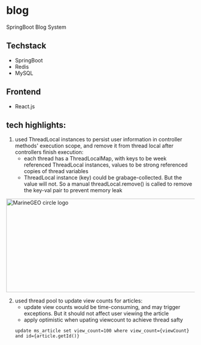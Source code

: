 # blog

SpringBoot Blog System

## Techstack

* SpringBoot
* Redis
* MySQL

## Frontend

* React.js


## tech highlights:
1. used ThreadLocal instances to persist user information in controller methods' execution scope, and remove it from thread local after controllers finish execution:
    * each thread has a ThreadLocalMap, with keys to be week referenced ThreadLocal instances, values to be strong referenced copies of thread variables
    * ThreadLocal instance (key) could be grabage-collected. But the value will not. So a manual threadLocal.remove() is called to remove the key-val pair to prevent memory leak
    
<img src="https://user-images.githubusercontent.com/46456200/185763633-2979512e-7fb3-4aaf-8ff6-94514a7afb33.png" alt="MarineGEO circle logo" style="height: 250px; width:550px;"/>

2. used thread pool to update view counts for articles:
   * update view counts would be time-consuming, and may trigger exceptions. But it should not affect user viewing the article
   * apply optimistic when upating viewcount to achieve thread safty
   ```
   update ms_article set view_count=100 where view_count={viewCount} and id={article.getId()}
   ```
